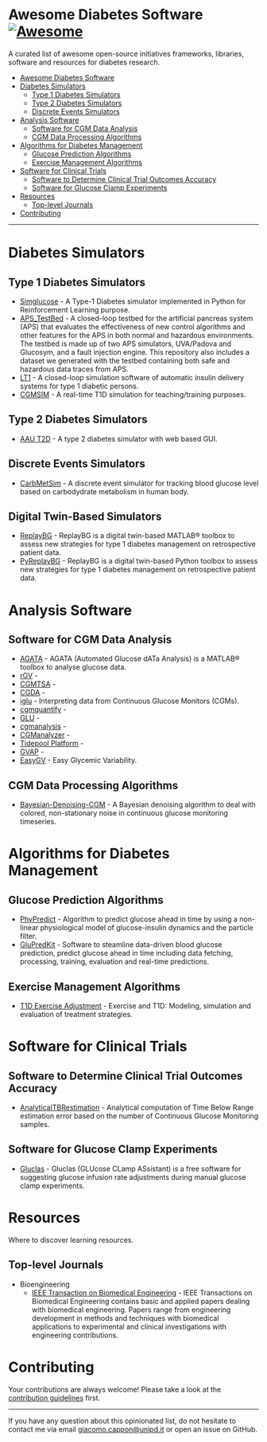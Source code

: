 # Awesome Diabetes Software [![Awesome](https://cdn.rawgit.com/sindresorhus/awesome/d7305f38d29fed78fa85652e3a63e154dd8e8829/media/badge.svg)](https://github.com/sindresorhus/awesome)

A curated list of awesome open-source initiatives frameworks, libraries, software and resources for diabetes research.

- [Awesome Diabetes Software](#awesome-diabetes-software)
- [Diabetes Simulators](#diabetes-simulators)
    - [Type 1 Diabetes Simulators](#t1d-simulators)
    - [Type 2 Diabetes Simulators](#t2d-simulators)
    - [Discrete Events Simulators](#discrete-events-simulators)
- [Analysis Software](#analysis-software)
    - [Software for CGM Data Analysis](#software-for-cgm-data-analysis)
    - [CGM Data Processing Algorithms](#cgm-proessing-algorithms)
- [Algorithms for Diabetes Management](#algorithms-for-diabetes-management)
    - [Glucose Prediction Algorithms](#glucose-prediction-algorithms)
    - [Exercise Management Algorithms](#exercise-management-algorithms)
- [Software for Clinical Trials](#software-for-clinical-trials)
    - [Software to Determine Clinical Trial Outcomes Accuracy](#software-to-determine-clinical-trial-outcomes-accuracy)
    - [Software for Glucose Clamp Experiments](#software-for-glucose-clamp-experiments)
- [Resources](#resources)
    - [Top-level Journals](#top-level-journals)
- [Contributing](#contributing)

---

# Diabetes Simulators 

## Type 1 Diabetes Simulators

* [Simglucose](https://github.com/jxx123/simglucose) - A Type-1 Diabetes simulator implemented in Python for Reinforcement Learning purpose.
* [APS_TestBed](https://github.com/UVA-DSA/APS_TestBed) - A closed-loop testbed for the artificial pancreas system (APS) that evaluates the effectiveness of new control algorithms and other features for the APS in both normal and hazardous environments. The testbed is made up of two APS simulators, UVA/Padova and Glucosym, and a fault injection engine. This repository also includes a dataset we generated with the testbed containing both safe and hazardous data traces from APS.
* [LT1](https://github.com/hpeuscher/loopinsight1) - A closed-loop simulation software of automatic insulin delivery systems for type 1 diabetic persons.
* [CGMSIM](https://lsandini.github.io/cgmsim-site/) - A real-time T1D simulation for teaching/training purposes.

## Type 2 Diabetes Simulators

* [AAU T2D](https://gitlab.com/aau-adapt-t2d/aau-t2d-simulator) - A type 2 diabetes simulator with web based GUI.
## Discrete Events Simulators

* [CarbMetSim](https://github.com/mukulgoyalmke/CarbMetSim) - A discrete event simulator for tracking blood glucose level based on carbodydrate metabolism in human body.

## Digital Twin-Based Simulators

* [ReplayBG](https://github.com/gcappon/replay-bg) - ReplayBG is a digital twin-based MATLAB® toolbox to assess new strategies for type 1 diabetes management on retrospective patient data.
* [PyReplayBG](https://github.com/gcappon/py_replay_bg) - ReplayBG is a digital twin-based Python toolbox to assess new strategies for type 1 diabetes management on retrospective patient data.

# Analysis Software

## Software for CGM Data Analysis

* [AGATA](https://github.com/gcappon/agata) - AGATA (Automated Glucose dATa Analysis) is a MATLAB® toolbox to analyse glucose data.
* [rGV](https://cran.r-project.org/web/packages/rGV/index.html) - 
* [CGMTSA](https://github.com/RyanJ-Shao/CGMTSA) - 
* [CGDA](https://github.com/EvdVossen/CGDA) - 
* [iglu](https://github.com/irinagain/iglu) - Interpreting data from Continuous Glucose Monitors (CGMs).
* [cgmquantify](https://github.com/brinnaebent/cgmquantify) - 
* [GLU](https://github.com/MRCIEU/GLU) - 
* [cgmanalysis](https://cran.r-project.org/web/packages/cgmanalysis/index.html) - 
* [CGManalyzer](https://cran.r-project.org/web/packages/CGManalyzer/index.html) - 
* [Tidepool Platform](https://github.com/tidepool-org/blip) - 
* [GVAP](https://sourceforge.net/projects/glyvariab/files/?source=navbar) - 
* [EasyGV](www.phc.ox.ac.uk/research/technology-outputs/easygv) - Easy Glycemic Variability.

## CGM Data Processing Algorithms

* [Bayesian-Denoising-CGM](https://github.com/NunzioCamer/Bayesian-Denoising-CGM) - A Bayesian denoising algorithm to deal with colored, non-stationary noise in continuous glucose monitoring timeseries.

# Algorithms for Diabetes Management

## Glucose Prediction Algorithms

* [PhyPredict](https://github.com/checoisback/phy-predict) - Algorithm to predict glucose ahead in time by using a non-linear physiological model of glucose-insulin dynamics and the particle filter.
* [GluPredKit](https://github.com/miriamkw/GluPredKit) - Software to steamline data-driven blood glucose prediction,  predict glucose ahead in time including data fetching, processing, training, evaluation and real-time predictions.

## Exercise Management Algorithms

* [T1D Exercise Adjustment](https://gitlab.com/csb.ethz/t1d-exercise-adjustment) - Exercise and T1D: Modeling, simulation and evaluation of treatment strategies.

# Software for Clinical Trials

## Software to Determine Clinical Trial Outcomes Accuracy

* [AnalyticalTBRestimation](https://github.com/NunzioCamer/AnalyticalTBRestimation) - Analytical computation of Time Below Range estimation error based on the number of Continuous Glucose Monitoring samples.

## Software for Glucose Clamp Experiments

* [Gluclas](https://github.com/jp993/gluclas) - Gluclas (GLUcose CLamp ASsistant) is a free software for suggesting glucose infusion rate adjustments during manual glucose clamp experiments.

# Resources

Where to discover learning resources.

## Top-level Journals

* Bioengineering
    * [IEEE Transaction on Biomedical Engineering](https://www.embs.org/tbme/) - IEEE Transactions on Biomedical Engineering contains basic and applied papers dealing with biomedical engineering. Papers range from engineering development in methods and techniques with biomedical applications to experimental and clinical investigations with engineering contributions.

# Contributing

Your contributions are always welcome! Please take a look at the [contribution guidelines](https://github.com/gcappon/awesome-diabetes-simulation/blob/master/CONTRIBUTING.md) first.

- - -

If you have any question about this opinionated list, do not hesitate to contact me via email giacomo.cappon@unipd.it or open an issue on GitHub.
